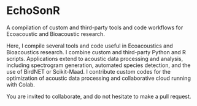 # EchoSonR
A compilation of custom and third-party tools and code workflows for Ecoacoustic and Bioacoustic research.

Here, I compile several tools and code useful in Ecoacoustics and Bioacoustics research. I combine custom and third-party Python and R scripts. Applications extend to acoustic data processing and analysis, including spectrogram generation, automated species detection, and the use of BirdNET or Scikit-Maad. I contribute custom codes for the optimization of acoustic data processing and collaborative cloud running with Colab.

You are invited to collaborate, and do not hesitate to make a pull request.  
